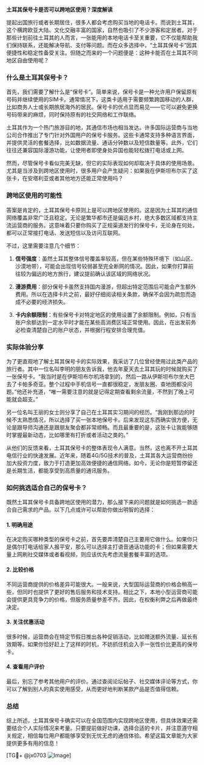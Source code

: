 **土耳其保号卡是否可以跨地区使用？深度解读**

提起出国旅行或者长期居住，很多人都会考虑购买当地的电话卡。而说到土耳其，这个横跨欧亚大陆、文化交融丰富的国家，自然也吸引了不少游客和定居者。对于那些计划前往土耳其的人而言，一张能用的本地电话卡至关重要，它不仅能帮助我们保持联系，还能解决导航、支付等问题。而在众多选择中，“土耳其保号卡”因其便捷性和稳定性备受关注。但随之而来的一个问题便是：这种卡能否在土耳其不同地区自由使用呢？

### **什么是土耳其保号卡？**

首先，我们需要了解什么是“保号卡”。简单来说，保号卡是一种允许用户保留原有号码并继续使用的SIM卡。通常情况下，这类卡适用于需要频繁跨国移动的人群，比如商务人士或长期旅居海外的居民。保号卡的优点显而易见——它可以避免更换号码带来的麻烦，同时保持原有的社交网络和工作联络。

土耳其作为一个热门旅游目的地，其通信市场也相当发达。许多国际运营商与当地公司合作推出了专门针对外国用户的保号卡服务。这些卡通常支持多种语言界面，并提供灵活的套餐选择，比如数据流量、通话分钟数以及短信数量等。此外，它们往往还兼容国际漫游功能，让使用者即使身处异国也能轻松拨打电话或上网。

然而，尽管保号卡看似完美无缺，但它的实际表现如何却取决于具体的使用场景。尤其是当涉及到跨地区使用时，很多用户会产生疑问：如果我在伊斯坦布尔买了这张卡，在安塔利亚或者其他地方还能正常使用吗？

### **跨地区使用的可能性**

答案是肯定的，土耳其保号卡原则上是可以跨地区使用的。这是因为土耳其的通信网络覆盖非常广泛且稳定。无论是繁华都市还是偏远乡村，绝大多数区域都支持主流运营商的服务。这意味着只要你购买了正规渠道发行的保号卡，无论身在何处，都可以正常接打电话、发送短信以及访问互联网。

不过，这里需要注意几个细节：

1. **信号强度**：虽然土耳其整体信号覆盖率较高，但在某些特殊环境下（如山区、沙漠地带），可能会出现信号较弱甚至完全断网的情况。因此，如果你打算前往较为偏远的地方旅行，建议提前确认该区域的网络状况。
   
2. **漫游费用**：部分保号卡虽然支持国内漫游，但超出特定范围后可能会产生额外费用。所以在选择卡片之前，最好仔细阅读相关条款，确保不会因为疏忽而造成不必要的经济损失。

3. **卡内余额限制**：有些保号卡对特定地区的使用设置了余额限制。例如，只有当账户余额达到一定水平时才能在某些高消费区域正常使用。因此，在出发前务必检查清楚自己的账户状态，并根据行程安排合理充值。

### **实际体验分享**

为了更直观地了解土耳其保号卡的实际效果，我采访了几位曾经使用过此类产品的旅行者。其中一位名叫李明的朋友告诉我，他去年夏天去土耳其玩的时候就购买了一张保号卡。“我当时是在伊斯坦布尔机场拿到的，然后一路从伊斯坦布尔坐大巴去了卡帕多奇亚。整个过程中手机信号一直都很稳定，发朋友圈、查地图都没问题。”他还补充道，“唯一需要注意的就是记得定期查看剩余流量，不然到了晚上可能就会超支。”

另一位名叫王丽的女士则分享了自己在土耳其实习期间的经历。“我刚到那边的时候不太熟悉情况，所以选择了买一张本地保号卡。后来发现这东西确实很方便，无论是跟导师沟通还是跟朋友聚会都非常顺畅。而且最重要的是，这张卡让我能够随时掌握最新动态，比如哪里有打折或者活动之类的。”

从他们的反馈来看，土耳其保号卡的整体表现令人满意。当然，这也离不开土耳其电信行业的快速发展。近年来，随着4G/5G技术的普及，土耳其各大运营商纷纷加大投资力度，致力于打造更加高效便捷的通信网络。如今，无论你是短暂停留还是长期生活，都能享受到高质量的通讯服务。

### **如何挑选适合自己的保号卡？**

既然土耳其保号卡具备跨地区使用的潜力，那么接下来的问题就是如何挑选一款适合自己需求的产品。以下几点或许可以帮助你做出明智的选择：

#### 1. **明确用途**
   在决定购买哪种类型的保号卡之前，首先要弄清楚自己主要用它做什么。如果你只是偶尔打电话给家人报平安，那么可以选择主打语音通话功能的卡；但如果需要大量上网刷社交媒体或者看视频，则应该优先考虑流量套餐丰富的选项。

#### 2. **比较价格**
   不同运营商提供的价格差异可能很大。一般来说，大型国际运营商的价格会稍高一些，但同时也提供了更好的售后服务和技术支持。相比之下，本地小型运营商可能会提供更具竞争力的价格，但服务质量参差不齐。因此，在权衡利弊之后再做最终决定。

#### 3. **关注优惠活动**
   很多时候，运营商会在特定节假日推出各种促销活动，比如赠送额外流量、延长有效期等。如果你恰好赶上了这样的时机，不妨抓住机会入手一张性价比更高的保号卡。

#### 4. **查看用户评价**
   最后，别忘了参考其他用户的评价。通过查阅论坛帖子、社交媒体评论等方式，你可以了解到别人的真实使用感受，从而更好地判断某款产品是否值得信赖。

### **总结**

综上所述，土耳其保号卡确实可以在全国范围内实现跨地区使用，但具体效果还需要结合个人实际情况来考量。只要提前做好功课，选择合适的卡片，并注意遵守相关规定，相信每位用户都能够享受到无忧无虑的通信体验。希望这篇文章能为大家提供更多有用的信息！

[TG💪+ @jx0703 ![Image](https://github.com/user-attachments/assets/dbca1d08-cadb-493c-b0ec-ad6f7a83f270)]